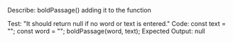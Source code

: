Describe: boldPassage() adding it to the function

Test: "It should return null if no word or text is entered."
Code:
const text = "";
const word = "";
boldPassage(word, text);
Expected Output: null